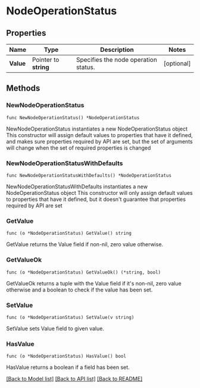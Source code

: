 # NodeOperationStatus

## Properties

Name | Type | Description | Notes
------------ | ------------- | ------------- | -------------
**Value** | Pointer to **string** | Specifies the node operation status. | [optional] 

## Methods

### NewNodeOperationStatus

`func NewNodeOperationStatus() *NodeOperationStatus`

NewNodeOperationStatus instantiates a new NodeOperationStatus object
This constructor will assign default values to properties that have it defined,
and makes sure properties required by API are set, but the set of arguments
will change when the set of required properties is changed

### NewNodeOperationStatusWithDefaults

`func NewNodeOperationStatusWithDefaults() *NodeOperationStatus`

NewNodeOperationStatusWithDefaults instantiates a new NodeOperationStatus object
This constructor will only assign default values to properties that have it defined,
but it doesn't guarantee that properties required by API are set

### GetValue

`func (o *NodeOperationStatus) GetValue() string`

GetValue returns the Value field if non-nil, zero value otherwise.

### GetValueOk

`func (o *NodeOperationStatus) GetValueOk() (*string, bool)`

GetValueOk returns a tuple with the Value field if it's non-nil, zero value otherwise
and a boolean to check if the value has been set.

### SetValue

`func (o *NodeOperationStatus) SetValue(v string)`

SetValue sets Value field to given value.

### HasValue

`func (o *NodeOperationStatus) HasValue() bool`

HasValue returns a boolean if a field has been set.


[[Back to Model list]](../README.md#documentation-for-models) [[Back to API list]](../README.md#documentation-for-api-endpoints) [[Back to README]](../README.md)


